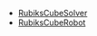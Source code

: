 - [RubiksCubeSolver](https://github.com/0x5e/RubiksCubeSolver)
- [RubiksCubeRobot](https://github.com/DigDream/RubiksCubeRobot)
